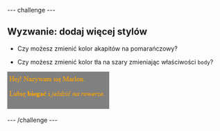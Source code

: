 --- challenge ---

## Wyzwanie: dodaj więcej stylów

+ Czy możesz zmienić kolor akapitów na pomarańczowy?

+ Czy możesz zmienić kolor tła na szary zmieniając właściwości `body`?

![zrzut ekranu](images/birthday-more-style.png)

--- /challenge ---
